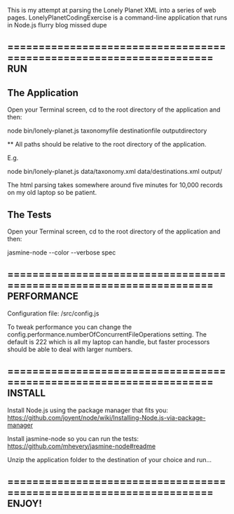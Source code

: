 
This is my attempt at parsing the Lonely Planet XML into a series of web pages. LonelyPlanetCodingExercise is a command-line application that runs in Node.js flurry blog missed dupe

====================================================================
RUN
--------

The Application
--------
Open your Terminal screen, cd to the root directory of the application and then:

node bin/lonely-planet.js taxonomyfile destinationfile outputdirectory

** All paths should be relative to the root directory of the application.

E.g.

node bin/lonely-planet.js data/taxonomy.xml data/destinations.xml output/

The html parsing takes somewhere around five minutes for 10,000 records on my old laptop so be patient.

The Tests
--------
Open your Terminal screen, cd to the root directory of the application and then:

jasmine-node --color --verbose spec

====================================================================
PERFORMANCE
---------
Configuration file: /src/config.js

To tweak performance you can change the config.performance.numberOfConcurrentFileOperations
setting.  The default is 222 which is all my laptop can handle, but faster processors should be able to deal with larger numbers.

====================================================================
INSTALL
---------

Install Node.js using the package manager that fits you:
https://github.com/joyent/node/wiki/Installing-Node.js-via-package-manager

Install jasmine-node so you can run the tests: https://github.com/mhevery/jasmine-node#readme

Unzip the application folder to the destination of your choice and run...

====================================================================
ENJOY!
---------
